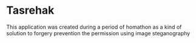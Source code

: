 # Tasrehak
This application was created during a period of homathon as a kind of solution to forgery prevention the permission using image steganography
